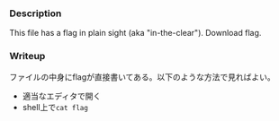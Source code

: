 ### Description
This file has a flag in plain sight (aka "in-the-clear"). Download flag.

### Writeup
ファイルの中身にflagが直接書いてある。以下のような方法で見ればよい。
- 適当なエディタで開く
- shell上で`cat flag`
